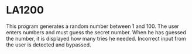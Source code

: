 # LA1200
This program generates a random number between 1 and 100. The user enters numbers and must guess the secret number. When he has guessed the number, it is displayed how many tries he needed. Incorrect input from the user is detected and bypassed.
